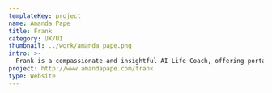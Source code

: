 ```yaml
---
templateKey: project
name: Amanda Pape
title: Frank
category: UX/UI
thumbnail: ../work/amanda_pape.png
intro: >-
  Frank is a compassionate and insightful AI Life Coach, offering portable and easily-accessible guidance whenever users need it most. Through open dialogue, Frank offers advice, encouragement, and support to help users accomplish their goals and overcome challenges in life.
project: http://www.amandapape.com/frank
type: Website
---
```

